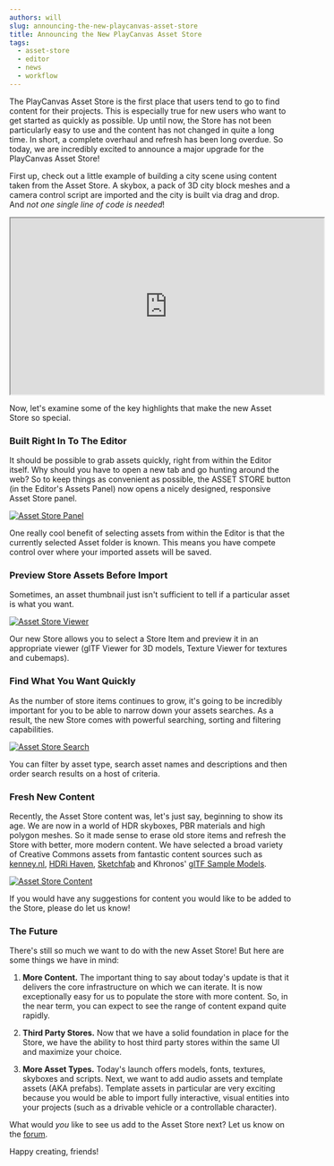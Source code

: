 ```yaml
---
authors: will
slug: announcing-the-new-playcanvas-asset-store
title: Announcing the New PlayCanvas Asset Store
tags:
  - asset-store
  - editor
  - news
  - workflow
---
```


The PlayCanvas Asset Store is the first place that users tend to go to find content for their projects. This is especially true for new users who want to get started as quickly as possible. Up until now, the Store has not been particularly easy to use and the content has not changed in quite a long time. In short, a complete overhaul and refresh has been long overdue. So today, we are incredibly excited to announce a major upgrade for the PlayCanvas Asset Store!

First up, check out a little example of building a city scene using content taken from the Asset Store. A skybox, a pack of 3D city block meshes and a camera control script are imported and the city is built via drag and drop. And _not one single line of code is needed_!

<div className="iframe-container">
    <iframe loading="lazy" width="560" height="315" src="https://www.youtube.com/embed/RtIhB2Orqa4" title="YouTube video player" allow="accelerometer; autoplay; clipboard-write; encrypted-media; gyroscope; picture-in-picture" allowfullscreen></iframe>
</div>

Now, let's examine some of the key highlights that make the new Asset Store so special.

### Built Right In To The Editor

It should be possible to grab assets quickly, right from within the Editor itself. Why should you have to open a new tab and go hunting around the web? So to keep things as convenient as possible, the ASSET STORE button (in the Editor's Assets Panel) now opens a nicely designed, responsive Asset Store panel.

[![Asset Store Panel](/img/asset-store-open.gif)](/img/asset-store-open.gif)

One really cool benefit of selecting assets from within the Editor is that the currently selected Asset folder is known. This means you have compete control over where your imported assets will be saved.

### Preview Store Assets Before Import

Sometimes, an asset thumbnail just isn't sufficient to tell if a particular asset is what you want.

[![Asset Store Viewer](/img/asset-store-viewer.gif)](/img/asset-store-viewer.gif)

Our new Store allows you to select a Store Item and preview it in an appropriate viewer (glTF Viewer for 3D models, Texture Viewer for textures and cubemaps).

### Find What You Want Quickly

As the number of store items continues to grow, it's going to be incredibly important for you to be able to narrow down your assets searches. As a result, the new Store comes with powerful searching, sorting and filtering capabilities.

[![Asset Store Search](/img/asset-store-search.gif)](/img/asset-store-search.gif)

You can filter by asset type, search asset names and descriptions and then order search results on a host of criteria.

### Fresh New Content

Recently, the Asset Store content was, let's just say, beginning to show its age. We are now in a world of HDR skyboxes, PBR materials and high polygon meshes. So it made sense to erase old store items and refresh the Store with better, more modern content. We have selected a broad variety of Creative Commons assets from fantastic content sources such as [kenney.nl](https://kenney.nl/), [HDRi Haven](https://hdri-haven.com/), [Sketchfab](https://sketchfab.com/) and Khronos' [glTF Sample Models](https://github.com/KhronosGroup/glTF-Sample-Models).

[![Asset Store Content](/img/asset-store-content.gif)](/img/asset-store-content.gif)

If you would have any suggestions for content you would like to be added to the Store, please do let us know!

### The Future

There's still so much we want to do with the new Asset Store! But here are some things we have in mind:

1. **More Content.** The important thing to say about today's update is that it delivers the core infrastructure on which we can iterate. It is now exceptionally easy for us to populate the store with more content. So, in the near term, you can expect to see the range of content expand quite rapidly.

2. **Third Party Stores.** Now that we have a solid foundation in place for the Store, we have the ability to host third party stores within the same UI and maximize your choice.

3. **More Asset Types.** Today's launch offers models, fonts, textures, skyboxes and scripts. Next, we want to add audio assets and template assets (AKA prefabs). Template assets in particular are very exciting because you would be able to import fully interactive, visual entities into your projects (such as a drivable vehicle or a controllable character).

What would _you_ like to see us add to the Asset Store next? Let us know on the [forum](https://forum.playcanvas.com/).

Happy creating, friends!

